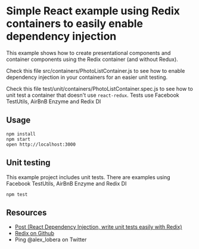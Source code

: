 # Simple React example using Redix containers to easily enable dependency injection

This example shows how to create presentational components and container components using the Redix container (and without Redux).

Check this file src/containers/PhotoListContainer.js to see how to enable dependency injection in your containers for an easier unit testing.

Check this file test/unit/containers/PhotoListContainer.spec.js to see how to unit test a container that doesn't use `react-redux`. Tests use Facebook TestUtils, AirBnB Enzyme and Redix DI

## Usage

```
npm install
npm start
open http://localhost:3000
```

## Unit testing

This example project includes unit tests. There are examples using Facebook TestUtils, AirBnB Enzyme and Redix DI

```
npm test
```

## Resources

* [Post (React Dependency Injection, write unit tests easily with Redix)](http://alexlobera.com/react-dependency-injection-write-unit-tests-easily-with-redix/)
* [Redix on Github](https://github.com/alexlbr/redix)
* Ping @alex_lobera on Twitter
